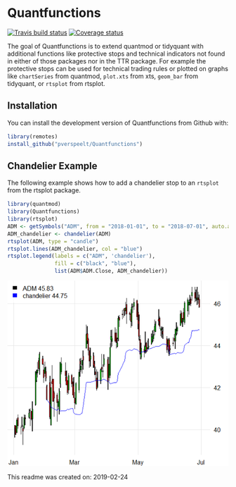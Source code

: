 
<!-- README.md is generated from README.Rmd. Please edit that file -->
Quantfunctions
==============

[![Travis build status](https://travis-ci.org/pverspeelt/Quantfunctions.svg?branch=master)](https://travis-ci.org/pverspeelt/Quantfunctions) [![Coverage status](https://codecov.io/gh/pverspeelt/Quantfunctions/branch/master/graph/badge.svg)](https://codecov.io/github/pverspeelt/Quantfunctions?branch=master)

The goal of Quantfunctions is to extend quantmod or tidyquant with additional functions like protective stops and technical indicators not found in either of those packages nor in the TTR package. For example the protective stops can be used for technical trading rules or plotted on graphs like `chartSeries` from quantmod, `plot.xts` from xts, `geom_bar` from tidyquant, or `rtsplot` from rtsplot.

Installation
------------

You can install the development version of Quantfunctions from Github with:

``` r
library(remotes)
install_github("pverspeelt/Quantfunctions")
```

Chandelier Example
------------------

The following example shows how to add a chandelier stop to an `rtsplot` from the rtsplot package.

``` r
library(quantmod)
library(Quantfunctions)
library(rtsplot)
ADM <- getSymbols("ADM", from = "2018-01-01", to = "2018-07-01", auto.assign = FALSE)
ADM_chandelier <- chandelier(ADM)
rtsplot(ADM, type = "candle")
rtsplot.lines(ADM_chandelier, col = "blue")
rtsplot.legend(labels = c("ADM", 'chandelier'), 
               fill = c("black", "blue"), 
               list(ADM$ADM.Close, ADM_chandelier))
```

![](tools/README-unnamed-chunk-1-1.png)

This readme was created on: 2019-02-24
